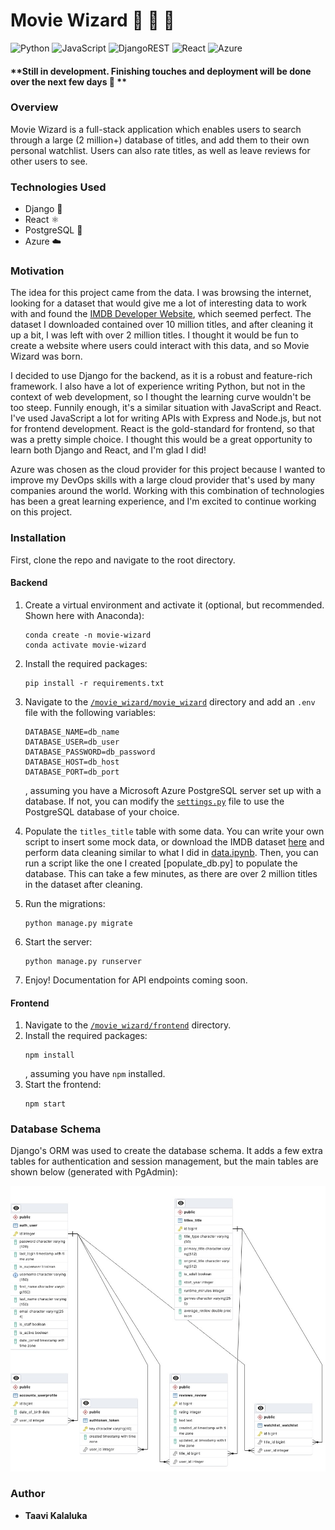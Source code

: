 # Movie Wizard :movie_camera: :mage: :crystal_ball:

![Python](https://img.shields.io/badge/python-3670A0?style=for-the-badge&logo=python&logoColor=ffdd54)
![JavaScript](https://img.shields.io/badge/javascript-%23323330.svg?style=for-the-badge&logo=javascript&logoColor=%23F7DF1E)
![DjangoREST](https://img.shields.io/badge/DJANGO-REST-ff1709?style=for-the-badge&logo=django&logoColor=white&color=ff1709&labelColor=gray)
![React](https://img.shields.io/badge/react-%2320232a.svg?style=for-the-badge&logo=react&logoColor=%2361DAFB)
![Azure](https://img.shields.io/badge/azure-%230072C6.svg?style=for-the-badge&logo=microsoftazure&logoColor=white)

#### **Still in development. Finishing touches and deployment will be done over the next few days :eyes: **

### Overview

Movie Wizard is a full-stack application which enables users to search through a large (2 million+) database of titles, and add them to their own personal watchlist. Users can also rate titles, as well as leave reviews for other users to see.

### Technologies Used

-   Django :snake:
-   React :atom_symbol:
-   PostgreSQL :elephant:
-   Azure :cloud:

### Motivation

The idea for this project came from the data. I was browsing the internet, looking for a dataset that would give me a lot of interesting data to work with and found the [IMDB Developer Website](https://developer.imdb.com/non-commercial-datasets/), which seemed perfect. The dataset I downloaded contained over 10 million titles, and after cleaning it up a bit, I was left with over 2 million titles. I thought it would be fun to create a website where users could interact with this data, and so Movie Wizard was born.

I decided to use Django for the backend, as it is a robust and feature-rich framework. I also have a lot of experience writing Python, but not in the context of web development, so I thought the learning curve wouldn't be too steep. Funnily enough, it's a similar situation with JavaScript and React. I've used JavaScript a lot for writing APIs with Express and Node.js, but not for frontend development. React is the gold-standard for frontend, so that was a pretty simple choice. I thought this would be a great opportunity to learn both Django and React, and I'm glad I did!

Azure was chosen as the cloud provider for this project because I wanted to improve my DevOps skills with a large cloud provider that's used by many companies around the world. Working with this combination of technologies has been a great learning experience, and I'm excited to continue working on this project.

### Installation

First, clone the repo and navigate to the root directory.

#### Backend

1. Create a virtual environment and activate it (optional, but recommended. Shown here with Anaconda):
    ```
    conda create -n movie-wizard
    conda activate movie-wizard
    ```
2. Install the required packages:
    ```
    pip install -r requirements.txt
    ```
3. Navigate to the [`/movie_wizard/movie_wizard`](./movie_wizard/movie_wizard/) directory and add an `.env` file with the following variables:

    ```
    DATABASE_NAME=db_name
    DATABASE_USER=db_user
    DATABASE_PASSWORD=db_password
    DATABASE_HOST=db_host
    DATABASE_PORT=db_port
    ```

    , assuming you have a Microsoft Azure PostgreSQL server set up with a database. If not, you can modify the [`settings.py`](./movie_wizard/movie_wizard/settings.py) file to use the PostgreSQL database of your choice.

4. Populate the `titles_title` table with some data. You can write your own script to insert some mock data, or download the IMDB dataset [here](https://datasets.imdbws.com/title.basics.tsv.gz) and perform data cleaning similar to what I did in [data.ipynb](./data.ipynb). Then, you can run a script like the one I created [populate_db.py] to populate the database. This can take a few minutes, as there are over 2 million titles in the dataset after cleaning.

5. Run the migrations:
    ```
    python manage.py migrate
    ```
6. Start the server:
    ```
    python manage.py runserver
    ```
7. Enjoy! Documentation for API endpoints coming soon.

#### Frontend

1. Navigate to the [`/movie_wizard/frontend`](./movie_wizard/frontend/) directory.
2. Install the required packages:
    ```
    npm install
    ```
    , assuming you have `npm` installed.
3. Start the frontend:
    ```
    npm start
    ```

### Database Schema

Django's ORM was used to create the database schema. It adds a few extra tables for authentication and session management, but the main tables are shown below (generated with PgAdmin):

![Database Schema](./docs/images/ERD.jpeg)

### Author

-   **Taavi Kalaluka**
